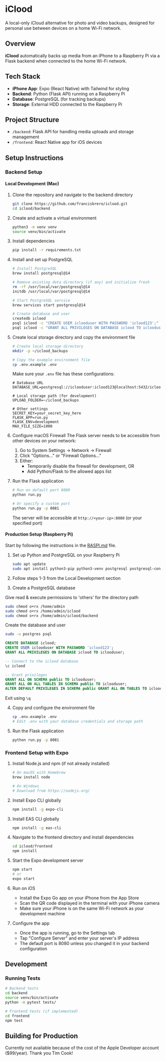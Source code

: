 # iClood

A local-only iCloud alternative for photo and video backups, designed for personal use between devices on a home Wi-Fi network.

## Overview
**iClood** automatically backs up media from an iPhone to a Raspberry Pi via a Flask backend when connected to the home Wi-Fi network.

## Tech Stack
- **iPhone App**: Expo (React Native) with Tailwind for styling
- **Backend**: Python (Flask API) running on a Raspberry Pi
- **Database**: PostgreSQL (for tracking backups)
- **Storage**: External HDD connected to the Raspberry Pi

## Project Structure
- `/backend`: Flask API for handling media uploads and storage management
- `/frontend`: React Native app for iOS devices

## Setup Instructions

### Backend Setup

#### Local Development (Mac)
1. Clone the repository and navigate to the backend directory
   ```bash
   git clone https://github.com/francisbrero/iclood.git
   cd iclood/backend
   ```

2. Create and activate a virtual environment
   ```bash
   python3 -m venv venv
   source venv/bin/activate
   ```

3. Install dependencies
   ```bash
   pip install -r requirements.txt
   ```

4. Install and set up PostgreSQL
   ```bash
   # Install PostgreSQL
   brew install postgresql@14

   # Remove existing data directory (if any) and initialize fresh
   rm -rf /usr/local/var/postgresql@14
   initdb /usr/local/var/postgresql@14

   # Start PostgreSQL service
   brew services start postgresql@14

   # Create database and user
   createdb iclood
   psql iclood -c "CREATE USER iclooduser WITH PASSWORD 'iclood123';"
   psql iclood -c "GRANT ALL PRIVILEGES ON DATABASE iclood TO iclooduser;"
   ```

5. Create local storage directory and copy the environment file
   ```bash
   # Create local storage directory
   mkdir -p ~/iclood_backups

   # Copy the example environment file
   cp .env.example .env
   ```
   Make sure your `.env` file has these configurations:
   ```
   # Database URL
   DATABASE_URL=postgresql://iclooduser:iclood123@localhost:5432/iclood
   
   # Local storage path (for development)
   UPLOAD_FOLDER=~/iclood_backups
   
   # Other settings
   SECRET_KEY=your_secret_key_here
   FLASK_APP=run.py
   FLASK_ENV=development
   MAX_FILE_SIZE=1000
   ```

6. Configure macOS Firewall
   The Flask server needs to be accessible from other devices on your network:
   1. Go to System Settings -> Network -> Firewall
   2. Click "Options..." or "Firewall Options..."
   3. Either:
      - Temporarily disable the firewall for development, OR
      - Add Python/Flask to the allowed apps list

7. Run the Flask application
   ```bash
   # Run on default port 8080
   python run.py

   # Or specify a custom port
   python run.py -p 8081
   ```
   The server will be accessible at `http://<your-ip>:8080` (or your specified port)

#### Production Setup (Raspberry Pi)

Start by following the instructions in the [RASPI.md](RASPI.md) file.

1. Set up Python and PostgreSQL on your Raspberry Pi
   ```bash
   sudo apt update
   sudo apt install python3-pip python3-venv postgresql postgresql-contrib
   ```

2. Follow steps 1-3 from the Local Development section

3. Create a PostgreSQL database

Give read & execute permissions to 'others' for the directory path
   ```bash
   sudo chmod o+rx /home/admin
   sudo chmod o+rx /home/admin/iclood
   sudo chmod o+rx /home/admin/iclood/backend
   ```

Create the database and user
   ```bash
   sudo -u postgres psql
   ```

   ```sql 
   CREATE DATABASE iclood;
   CREATE USER iclooduser WITH PASSWORD 'iclood123';
   GRANT ALL PRIVILEGES ON DATABASE iclood TO iclooduser;
   
   ```

```sql
-- Connect to the iclood database
\c iclood

-- Grant privileges
GRANT ALL ON SCHEMA public TO iclooduser;
GRANT ALL ON ALL TABLES IN SCHEMA public TO iclooduser;
ALTER DEFAULT PRIVILEGES IN SCHEMA public GRANT ALL ON TABLES TO iclooduser;
```

Exit using `\q`

4. Copy and configure the environment file
   ```bash
   cp .env.example .env
   # Edit .env with your database credentials and storage path
   ```

5. Run the Flask application
   ```bash
   python run.py -p 8081
   ```

### Frontend Setup with Expo

1. Install Node.js and npm (if not already installed)
   ```bash
   # On macOS with Homebrew
   brew install node
   
   # On Windows
   # Download from https://nodejs.org/
   ```

2. Install Expo CLI globally
   ```bash
   npm install -g expo-cli
   ```

3. Install EAS CLI globally
   ```bash
   npm install -g eas-cli
   ```

4. Navigate to the frontend directory and install dependencies
   ```bash
   cd iclood/frontend
   npm install
   ```

5. Start the Expo development server
   ```bash
   npm start
   # or
   expo start
   ```

6. Run on iOS
   - Install the Expo Go app on your iPhone from the App Store
   - Scan the QR code displayed in the terminal with your iPhone camera
   - Make sure your iPhone is on the same Wi-Fi network as your development machine

7. Configure the app
   - Once the app is running, go to the Settings tab
   - Tap "Configure Server" and enter your server's IP address
   - The default port is 8080 unless you changed it in your backend configuration

## Development

### Running Tests
```bash
# Backend tests
cd backend
source venv/bin/activate
python -m pytest tests/

# Frontend tests (if implemented)
cd frontend
npm test
```

## Building for Production

Currently not available because of the cost of the Apple Developer account ($99/year).
Thank you Tim Cook!